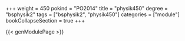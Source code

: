 +++
weight = 450
pokind = "PO2014"
title = "physik450"
degree = "bsphysik2"
tags = ["bsphysik2", "physik450"]
categories = ["module"]
bookCollapseSection = true
+++

{{< genModulePage >}}
